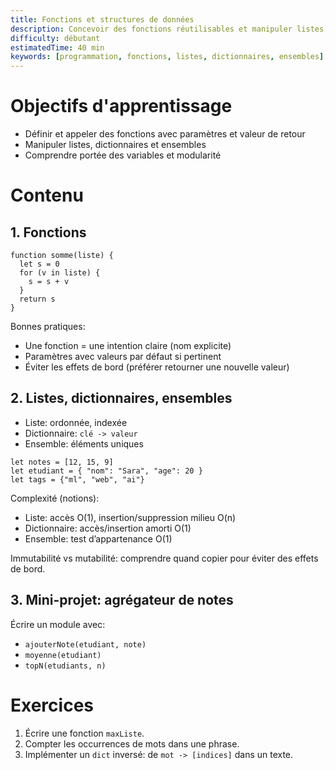 ```yaml
---
title: Fonctions et structures de données
description: Concevoir des fonctions réutilisables et manipuler listes, dictionnaires, ensembles.
difficulty: débutant
estimatedTime: 40 min
keywords: [programmation, fonctions, listes, dictionnaires, ensembles]
---
```


# Objectifs d'apprentissage
- Définir et appeler des fonctions avec paramètres et valeur de retour
- Manipuler listes, dictionnaires et ensembles
- Comprendre portée des variables et modularité

# Contenu

## 1. Fonctions
```pseudo
function somme(liste) {
  let s = 0
  for (v in liste) {
    s = s + v
  }
  return s
}
```

Bonnes pratiques:
- Une fonction = une intention claire (nom explicite)
- Paramètres avec valeurs par défaut si pertinent
- Éviter les effets de bord (préférer retourner une nouvelle valeur)

## 2. Listes, dictionnaires, ensembles
- Liste: ordonnée, indexée
- Dictionnaire: `clé -> valeur`
- Ensemble: éléments uniques

```pseudo
let notes = [12, 15, 9]
let etudiant = { "nom": "Sara", "age": 20 }
let tags = {"ml", "web", "ai"}
```

Complexité (notions):
- Liste: accès O(1), insertion/suppression milieu O(n)
- Dictionnaire: accès/insertion amorti O(1)
- Ensemble: test d’appartenance O(1)

Immutabilité vs mutabilité: comprendre quand copier pour éviter des effets de bord.

## 3. Mini-projet: agrégateur de notes
Écrire un module avec:
- `ajouterNote(etudiant, note)`
- `moyenne(etudiant)`
- `topN(etudiants, n)`

# Exercices
1. Écrire une fonction `maxListe`.
2. Compter les occurrences de mots dans une phrase.
3. Implémenter un `dict` inversé: de `mot -> [indices]` dans un texte.
